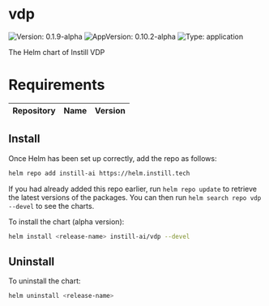 # vdp

![Version: 0.1.9-alpha](https://img.shields.io/badge/Version-0.1.9--alpha-informational?style=flat-square) ![AppVersion: 0.10.2-alpha](https://img.shields.io/badge/AppVersion-0.10.2--alpha-informational?style=flat-square) ![Type: application](https://img.shields.io/badge/Type-application-informational?style=flat-square)

The Helm chart of Instill VDP

# Requirements

| Repository | Name | Version |
|------------|------|---------|

## Install

Once Helm has been set up correctly, add the repo as follows:

```bash
helm repo add instill-ai https://helm.instill.tech
```

If you had already added this repo earlier, run `helm repo update` to retrieve
the latest versions of the packages. You can then run `helm search repo vdp --devel` to see the charts.

To install the chart (alpha version):

```bash
helm install <release-name> instill-ai/vdp --devel
```

## Uninstall

To uninstall the chart:

```bash
helm uninstall <release-name>
```
